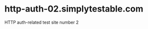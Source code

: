 http-auth-02.simplytestable.com
===============================

HTTP auth-related test site number 2
